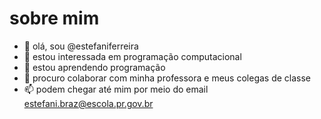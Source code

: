 # sobre mim
- 👋 olá, sou @estefaniferreira
- 👀 estou interessada em programação computacional
- 🌱 estou aprendendo programação
- 💞️ procuro colaborar com minha professora e meus colegas de classe
- 📫 podem chegar até mim por meio do email estefani.braz@escola.pr.gov.br
